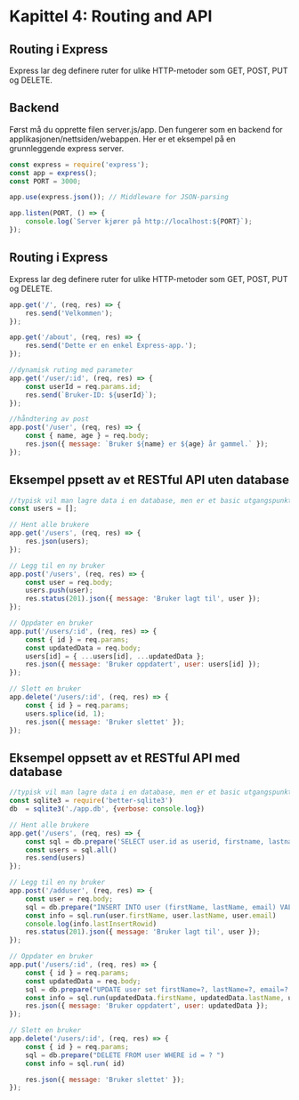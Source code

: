 # Kapittel 4: Routing and API

## Routing i Express

Express lar deg definere ruter for ulike HTTP-metoder som GET, POST, PUT og DELETE.


## Backend
Først må du opprette filen server.js/app. Den fungerer som en backend for applikasjonen/nettsiden/webappen. 
Her er et eksempel på en grunnleggende express server.

```javascript
const express = require('express');
const app = express();
const PORT = 3000;

app.use(express.json()); // Middleware for JSON-parsing

app.listen(PORT, () => {
    console.log(`Server kjører på http://localhost:${PORT}`);
});
```


## Routing i Express

Express lar deg definere ruter for ulike HTTP-metoder som GET, POST, PUT og DELETE.
```javascript
app.get('/', (req, res) => {
    res.send('Velkommen');
});

app.get('/about', (req, res) => {
    res.send('Dette er en enkel Express-app.');
});

//dynamisk ruting med parameter
app.get('/user/:id', (req, res) => {
    const userId = req.params.id;
    res.send(`Bruker-ID: ${userId}`);
});

//håndtering av post
app.post('/user', (req, res) => {
    const { name, age } = req.body;
    res.json({ message: `Bruker ${name} er ${age} år gammel.` });
});
```

## Eksempel ppsett av et RESTful API  uten database

```javascript
//typisk vil man lagre data i en database, men er et basic utgangspunkt
const users = [];

// Hent alle brukere
app.get('/users', (req, res) => {
    res.json(users);
});

// Legg til en ny bruker
app.post('/users', (req, res) => {
    const user = req.body;
    users.push(user);
    res.status(201).json({ message: 'Bruker lagt til', user });
});

// Oppdater en bruker
app.put('/users/:id', (req, res) => {
    const { id } = req.params;
    const updatedData = req.body;
    users[id] = { ...users[id], ...updatedData };
    res.json({ message: 'Bruker oppdatert', user: users[id] });
});

// Slett en bruker
app.delete('/users/:id', (req, res) => {
    const { id } = req.params;
    users.splice(id, 1);
    res.json({ message: 'Bruker slettet' });
});
```


## Eksempel oppsett av et RESTful API  med database

```javascript
//typisk vil man lagre data i en database, men er et basic utgangspunkt
const sqlite3 = require('better-sqlite3')
db  = sqlite3('./app.db', {verbose: console.log})

// Hent alle brukere
app.get('/users', (req, res) => {
    const sql = db.prepare('SELECT user.id as userid, firstname, lastname, email FROM user') 
    const users = sql.all()   
    res.send(users)
});

// Legg til en ny bruker
app.post('/adduser', (req, res) => {
    const user = req.body;
    sql = db.prepare("INSERT INTO user (firstName, lastName, email) VALUES (?, ?, ?)")
    const info = sql.run(user.firstName, user.lastName, user.email)
    console.log(info.lastInsertRowid)  
    res.status(201).json({ message: 'Bruker lagt til', user });
});

// Oppdater en bruker
app.put('/users/:id', (req, res) => {
    const { id } = req.params;
    const updatedData = req.body;
    sql = db.prepare("UPDATE user set firstName=?, lastName=?, email=? WHERE id = ? ")
    const info = sql.run(updatedData.firstName, updatedData.lastName, updatedData.email, id)
    res.json({ message: 'Bruker oppdatert', user: updatedData });
});

// Slett en bruker
app.delete('/users/:id', (req, res) => {
    const { id } = req.params;
    sql = db.prepare("DELETE FROM user WHERE id = ? ")
    const info = sql.run( id)

    res.json({ message: 'Bruker slettet' });
});
```